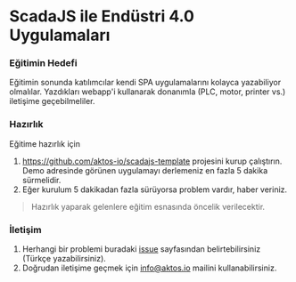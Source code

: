 # ScadaJS ile Endüstri 4.0 Uygulamaları 

### Eğitimin Hedefi

Eğitimin sonunda katılımcılar kendi SPA uygulamalarını kolayca yazabiliyor olmalılar. Yazdıkları webapp'i kullanarak donanımla (PLC, motor, printer vs.) iletişime geçebilmeliler. 

### Hazırlık

Eğitime hazırlık için 

1. https://github.com/aktos-io/scadajs-template projesini kurup çalıştırın. Demo adresinde görünen uygulamayı derlemeniz en fazla 5 dakika sürmelidir. 
2. Eğer kurulum 5 dakikadan fazla sürüyorsa problem vardır, haber veriniz.

> Hazırlık yaparak gelenlere eğitim esnasında öncelik verilecektir. 

### İletişim 
1. Herhangi bir problemi buradaki [issue](https://github.com/hacknbreak/2017-scadajs-workshop/issues) sayfasından belirtebilirsiniz (Türkçe yazabilirsiniz). 
2. Doğrudan iletişime geçmek için info@aktos.io mailini kullanabilirsiniz. 
